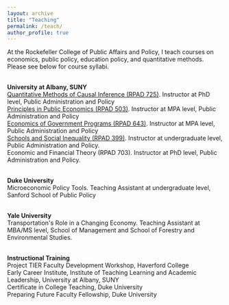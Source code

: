 ```yaml
---
layout: archive
title: "Teaching"
permalink: /teach/
author_profile: true
---
```


At the Rockefeller College of Public Affairs and Policy, I teach courses on economics, public policy, education policy, and quantitative methods. Please see below for course syllabi.

<br><b>University at Albany, SUNY</b>
<br>[Quantitative Methods of Causal Inference (RPAD 725)](https://github.com/lucy-sorensen/lucy-sorensen.github.io/raw/master/files/syllabus_725_fall2024.pdf). Instructor at PhD level, Public Administration and Policy
<br>[Principles in Public Economics (RPAD 503)](https://github.com/lucy-sorensen/lucy-sorensen.github.io/raw/master/files/syllabus_503_f2024.pdf). Instructor at MPA level, Public Administration and Policy
<br>[Economics of Government Programs (RPAD 643)](https://github.com/lucy-sorensen/lucy-sorensen.github.io/raw/master/files/syllabus_643_fall2023.pdf). Instructor at MPA level, Public Administration and Policy
<br>[Schools and Social Inequality (RPAD 399)](https://github.com/lucy-sorensen/lucy-sorensen.github.io/raw/master/files/syllabus_educ_f2022.pdf). Instructor at undergraduate level, Public Administration and Policy.
<br>Economic and Financial Theory (RPAD 703). Instructor at PhD level, Public Administration and Policy.

<br><b>Duke University</b>
<br>Microeconomic Policy Tools. Teaching Assistant at undergraduate level, Sanford School of Public Policy

<br><b>Yale University</b>
<br>Transportation's Role in a Changing Economy. Teaching Assistant at MBA/MS level, School of Management and School of Forestry and Environmental Studies.

<br><b>Instructional Training</b>
<br>Project TIER Faculty Development Workshop, Haverford College
<br>Early Career Institute, Institute of Teaching Learning and Academic Leadership, University at Albany, SUNY
<br>Certificate in College Teaching, Duke University
<br>Preparing Future Faculty Fellowship, Duke University

